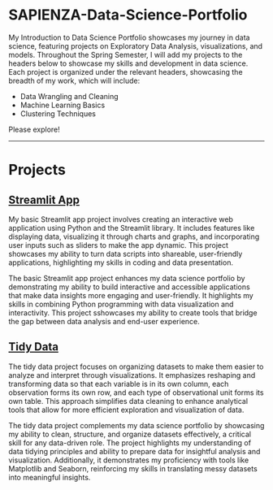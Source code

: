 # SAPIENZA-Data-Science-Portfolio
My Introduction to Data Science Portfolio showcases my journey in data science, featuring projects on Exploratory Data Analysis, visualizations, and models. Throughout the Spring Semester, I will add my projects to the headers below to showcase my skills and development in data science. Each project is organized under the relevant headers, showcasing the breadth of my work, which will include:
- Data Wrangling and Cleaning
- Machine Learning Basics
- Clustering Techniques
  
Please explore!
___

# Projects

## [Streamlit App](https://github.com/justinsapienza/SAPIENZA-Data-Science-Portfolio/tree/main/basic-streamlit-app)

My basic Streamlit app project involves creating an interactive web application using Python and the Streamlit library. It includes features like displaying data, visualizing it through charts and graphs, and incorporating user inputs such as sliders to make the app dynamic. This project showcases my ability to turn data scripts into shareable, user-friendly applications, highlighting my skills in coding and data presentation.

The basic Streamlit app project enhances my data science portfolio by demonstrating my ability to build interactive and accessible applications that make data insights more engaging and user-friendly. It highlights my skills in combining Python programming with data visualization and interactivity. This project sshowcases my ability to create tools that bridge the gap between data analysis and end-user experience.

## [Tidy Data](https://github.com/justinsapienza/SAPIENZA-Data-Science-Portfolio/tree/main/TidyData-Project)

The tidy data project focuses on organizing datasets to make them easier to analyze and interpret through visualizations. It emphasizes reshaping and transforming data so that each variable is in its own column, each observation forms its own row, and each type of observational unit forms its own table. This approach simplifies data cleaning to enhance analytical tools that allow for more efficient exploration and visualization of data.

The tidy data project complements my data science portfolio by showcasing my ability to clean, structure, and organize datasets effectively, a critical skill for any data-driven role. The project highlights my understanding of data tidying principles and ability to prepare data for insightful analysis and visualization. Additionally, it demonstrates my proficiency with tools like Matplotlib and Seaborn, reinforcing my skills in translating messy datasets into meaningful insights.
